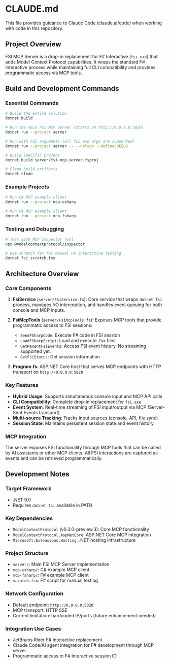 # CLAUDE.md

This file provides guidance to Claude Code (claude.ai/code) when working with code in this repository.

## Project Overview

FSI MCP Server is a drop-in replacement for F# Interactive (`fsi.exe`) that adds Model Context Protocol capabilities. It wraps the standard F# Interactive process while maintaining full CLI compatibility and provides programmatic access via MCP tools.

## Build and Development Commands

### Essential Commands
```bash
# Build the entire solution
dotnet build

# Run the main FSI MCP Server (starts on http://0.0.0.0:5020)
dotnet run --project server

# Run with FSI arguments (all fsi.exe args are supported)
dotnet run --project server -- --nologo --define:DEBUG

# Build specific project
dotnet build server/fsi-mcp-server.fsproj

# Clean build artifacts
dotnet clean
```

### Example Projects
```bash
# Run C# MCP example client
dotnet run --project mcp-csharp

# Run F# MCP example client  
dotnet run --project mcp-fsharp
```

### Testing and Debugging
```bash
# Test with MCP Inspector tool
npx @modelcontextprotocol/inspector

# Use scratch.fsx for manual F# Interactive testing
dotnet fsi scratch.fsx
```

## Architecture Overview

### Core Components

1. **FsiService** (`server/FsiService.fs`): Core service that wraps `dotnet fsi` process, manages I/O interception, and handles event queuing for both console and MCP inputs.

2. **FsiMcpTools** (`server/FsiMcpTools.fs`): Exposes MCP tools that provide programmatic access to FSI sessions:
   - `SendFSharpCode`: Execute F# code in FSI session
   - `LoadFSharpScript`: Load and execute .fsx files
   - `GetRecentFsiEvents`: Access FSI event history. No streaming supported yet.
   - `GetFsiStatus`: Get session information

3. **Program.fs**: ASP.NET Core host that serves MCP endpoints with HTTP transport on `http://0.0.0.0:5020`

### Key Features

- **Hybrid Usage**: Supports simultaneous console input and MCP API calls
- **CLI Compatibility**: Complete drop-in replacement for `fsi.exe`
- **Event System**: Real-time streaming of FSI input/output via MCP (Server-Sent Events transport)
- **Multi-source Tracking**: Tracks input sources (console, API, file sync)
- **Session State**: Maintains persistent session state and event history

### MCP Integration

The server exposes FSI functionality through MCP tools that can be called by AI assistants or other MCP clients. All FSI interactions are captured as events and can be retrieved programmatically.

## Development Notes

### Target Framework
- .NET 9.0
- Requires `dotnet fsi` available in PATH

### Key Dependencies
- `ModelContextProtocol` (v0.3.0-preview.3): Core MCP functionality
- `ModelContextProtocol.AspNetCore`: ASP.NET Core MCP integration
- `Microsoft.Extensions.Hosting`: .NET hosting infrastructure

### Project Structure
- `server/`: Main FSI MCP Server implementation
- `mcp-csharp/`: C# example MCP client
- `mcp-fsharp/`: F# example MCP client
- `scratch.fsx`: F# script for manual testing

### Network Configuration
- Default endpoint: `http://0.0.0.0:5020`
- MCP transport: HTTP SSE
- Current limitation: hardcoded IP/ports (future enhancement needed)

### Integration Use Cases
- JetBrains Rider F# Interactive replacement
- Claude Code/AI agent integration for F# development through MCP server
- Programmatic access to F# Interactive session IO